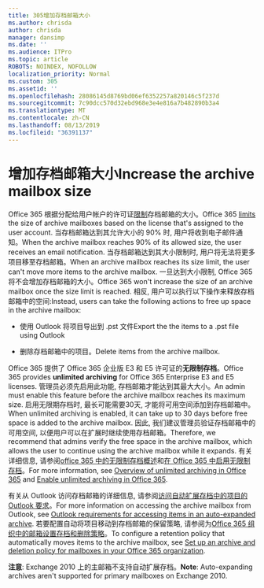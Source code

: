 ```yaml
---
title: 305增加存档邮箱大小
ms.author: chrisda
author: chrisda
manager: dansimp
ms.date: ''
ms.audience: ITPro
ms.topic: article
ROBOTS: NOINDEX, NOFOLLOW
localization_priority: Normal
ms.custom: 305
ms.assetid: ''
ms.openlocfilehash: 28086145d8769bd06ef6352257a820146c5f237d
ms.sourcegitcommit: 7c90dcc570d32ebd968e3e4e816a7b482890b3a4
ms.translationtype: MT
ms.contentlocale: zh-CN
ms.lasthandoff: 08/13/2019
ms.locfileid: "36391137"
---
```

# <a name="increase-the-archive-mailbox-size"></a><span data-ttu-id="55415-102">增加存档邮箱大小</span><span class="sxs-lookup"><span data-stu-id="55415-102">Increase the archive mailbox size</span></span>

<span data-ttu-id="55415-103">Office 365 根据分配给用户帐户的许可证[限制](https://docs.microsoft.com/office365/servicedescriptions/exchange-online-service-description/exchange-online-limits#mailbox-storage-limits)存档邮箱的大小。</span><span class="sxs-lookup"><span data-stu-id="55415-103">Office 365 [limits](https://docs.microsoft.com/office365/servicedescriptions/exchange-online-service-description/exchange-online-limits#mailbox-storage-limits) the size of archive mailboxes based on the license that's assigned to the user account.</span></span> <span data-ttu-id="55415-104">当存档邮箱达到其允许大小的 90% 时, 用户将收到电子邮件通知。</span><span class="sxs-lookup"><span data-stu-id="55415-104">When the archive mailbox reaches 90% of its allowed size, the user receives an email notification.</span></span> <span data-ttu-id="55415-105">当存档邮箱达到其大小限制时, 用户将无法将更多项目移至存档邮箱。</span><span class="sxs-lookup"><span data-stu-id="55415-105">When an archive mailbox reaches its size limit, the user can't move more items to the archive mailbox.</span></span> <span data-ttu-id="55415-106">一旦达到大小限制, Office 365 将不会增加存档邮箱的大小。</span><span class="sxs-lookup"><span data-stu-id="55415-106">Office 365 won't increase the size of an archive mailbox once the size limit is reached.</span></span> <span data-ttu-id="55415-107">相反, 用户可以执行以下操作来释放存档邮箱中的空间:</span><span class="sxs-lookup"><span data-stu-id="55415-107">Instead, users can take the following actions to free up space in the archive mailbox:</span></span>

- <span data-ttu-id="55415-108">使用 Outlook 将项目导出到 .pst 文件</span><span class="sxs-lookup"><span data-stu-id="55415-108">Export the the items to a .pst file using Outlook</span></span>

- <span data-ttu-id="55415-109">删除存档邮箱中的项目。</span><span class="sxs-lookup"><span data-stu-id="55415-109">Delete items from the archive mailbox.</span></span>

<span data-ttu-id="55415-110">Office 365 提供了 Office 365 企业版 E3 和 E5 许可证的**无限制存档**。</span><span class="sxs-lookup"><span data-stu-id="55415-110">Office 365 provides **unlimited archiving** for Office 365 Enterprise E3 and E5 licenses.</span></span> <span data-ttu-id="55415-111">管理员必须先启用此功能, 存档邮箱才能达到其最大大小。</span><span class="sxs-lookup"><span data-stu-id="55415-111">An admin must enable this feature before the archive mailbox reaches its maximum size.</span></span> <span data-ttu-id="55415-112">启用无限期存档时, 最长可能需要30天, 才能将可用空间添加到存档邮箱中。</span><span class="sxs-lookup"><span data-stu-id="55415-112">When unlimited archiving is enabled, it can take up to 30 days before free space is added to the archive mailbox.</span></span> <span data-ttu-id="55415-113">因此, 我们建议管理员验证存档邮箱中的可用空间, 以便用户可以在扩展时继续使用存档邮箱。</span><span class="sxs-lookup"><span data-stu-id="55415-113">Therefore, we recommend that admins verify the free space in the archive mailbox, which allows the user to continue using the archive mailbox while it expands.</span></span> <span data-ttu-id="55415-114">有关详细信息, 请参阅[office 365 中的无限制存档概述](https://docs.microsoft.com/office365/securitycompliance/unlimited-archiving)和[在 Office 365 中启用无限制存档](https://docs.microsoft.com/office365/securitycompliance/enable-unlimited-archiving)。</span><span class="sxs-lookup"><span data-stu-id="55415-114">For more information, see [Overview of unlimited archiving in Office 365](https://docs.microsoft.com/office365/securitycompliance/unlimited-archiving) and [Enable unlimited archiving in Office 365](https://docs.microsoft.com/office365/securitycompliance/enable-unlimited-archiving).</span></span>

<span data-ttu-id="55415-115">有关从 Outlook 访问存档邮箱的详细信息, 请参阅[访问自动扩展存档中的项目的 Outlook 要求](https://docs.microsoft.com/office365/securitycompliance/unlimited-archiving#outlook-requirements-for-accessing-items-in-an-auto-expanded-archive)。</span><span class="sxs-lookup"><span data-stu-id="55415-115">For more information on accessing the archive mailbox from Outlook, see [Outlook requirements for accessing items in an auto-expanded archive](https://docs.microsoft.com/office365/securitycompliance/unlimited-archiving#outlook-requirements-for-accessing-items-in-an-auto-expanded-archive).</span></span> <span data-ttu-id="55415-116">若要配置自动将项目移动到存档邮箱的保留策略, 请参阅为[Office 365 组织中的邮箱设置存档和删除策略](https://docs.microsoft.com/office365/securitycompliance/set-up-an-archive-and-deletion-policy-for-mailboxes)。</span><span class="sxs-lookup"><span data-stu-id="55415-116">To configure a retention policy that automatically moves items to the archive mailbox, see [Set up an archive and deletion policy for mailboxes in your Office 365 organization](https://docs.microsoft.com/office365/securitycompliance/set-up-an-archive-and-deletion-policy-for-mailboxes).</span></span>

<span data-ttu-id="55415-117">**注意**: Exchange 2010 上的主邮箱不支持自动扩展存档。</span><span class="sxs-lookup"><span data-stu-id="55415-117">**Note**: Auto-expanding archives aren't supported for primary mailboxes on Exchange 2010.</span></span>
